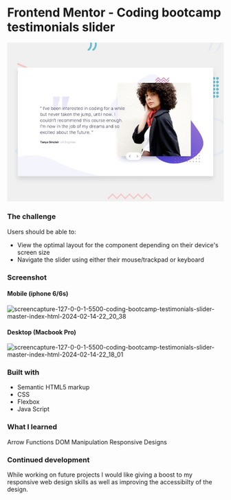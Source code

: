 # Frontend Mentor - Coding bootcamp testimonials slider

![Design preview for the Coding bootcamp testimonials slider coding challenge](./design/desktop-preview.jpg)

### The challenge

Users should be able to:

- View the optimal layout for the component depending on their device's screen size
- Navigate the slider using either their mouse/trackpad or keyboard

### Screenshot

#### Mobile (iphone 6/6s)

![screencapture-127-0-0-1-5500-coding-bootcamp-testimonials-slider-master-index-html-2024-02-14-22_20_38](https://github.com/noorrijja/Coding-Bootcamp-Testimonial/assets/144622904/035238c8-6d06-42d0-8bc6-69135cb9e580)

#### Desktop (Macbook Pro)

![screencapture-127-0-0-1-5500-coding-bootcamp-testimonials-slider-master-index-html-2024-02-14-22_18_01](https://github.com/noorrijja/Coding-Bootcamp-Testimonial/assets/144622904/3561c561-4b17-4ce1-93c4-f0d4d790cd3e)

### Built with

- Semantic HTML5 markup
- CSS
- Flexbox
- Java Script

### What I learned

Arrow Functions
DOM Manipulation
Responsive Designs

### Continued development

While working on future projects I would like giving a boost to my responsive web design skills as well as improving the accessibilty of the design.
